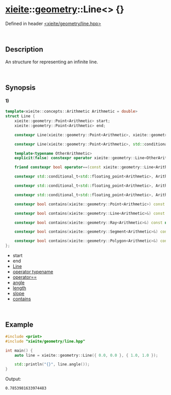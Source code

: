 # [xieite](../../xieite.md)\:\:[geometry](../../geometry.md)\:\:Line\<\> \{\}
Defined in header [<xieite/geometry/line.hpp>](../../../include/xieite/geometry/line.hpp)

&nbsp;

## Description
An structure for representing an infinite line.

&nbsp;

## Synopsis
#### 1)
```cpp
template<xieite::concepts::Arithmetic Arithmetic = double>
struct Line {
    xieite::geometry::Point<Arithmetic> start;
    xieite::geometry::Point<Arithmetic> end;

    constexpr Line(xieite::geometry::Point<Arithmetic>, xieite::geometry::Point<Arithmetic>) noexcept;

    constexpr Line(xieite::geometry::Point<Arithmetic>, std::conditional_t<std::floating_point<Arithmetic>, Arithmetic, double>) noexcept;

    template<typename OtherArithmetic>
    explicit(false) constexpr operator xieite::geometry::Line<OtherArithmetic>() const noexcept;

    friend constexpr bool operator==(const xieite::geometry::Line<Arithmetic>&, const xieite::geometry::Line<Arithmetic>&) noexcept;

    constexpr std::conditional_t<std::floating_point<Arithmetic>, Arithmetic, double> angle() const noexcept;

    constexpr std::conditional_t<std::floating_point<Arithmetic>, Arithmetic, double> length() const noexcept;

    constexpr std::conditional_t<std::floating_point<Arithmetic>, Arithmetic, double> slope() const noexcept;

    constexpr bool contains(xieite::geometry::Point<Arithmetic>) const noexcept;

    constexpr bool contains(xieite::geometry::Line<Arithmetic>&) const noexcept;

    constexpr bool contains(xieite::geometry::Ray<Arithmetic>&) const noexcept;

    constexpr bool contains(xieite::geometry::Segment<Arithmetic>&) const noexcept;

    constexpr bool contains(xieite::geometry::Polygon<Arithmetic>&) const noexcept;
};
```
- start
- end
- [Line](./structures/line/1/operators/constructor.md)
- [operator typename](./structures/line/1/operators/cast.md)
- [operator==](./structures/line/1/operators/equal.md)
- [angle](./structures/line/1/angle.md)
- [length](./structures/line/1/length.md)
- [slope](./structures/line/1/slope.md)
- [contains](./structures/line/1/contains.md)

&nbsp;

## Example
```cpp
#include <print>
#include "xieite/geometry/line.hpp"

int main() {
    auto line = xieite::geometry::Line({ 0.0, 0.0 }, { 1.0, 1.0 });

    std::println("{}", line.angle());
}
```
Output:
```
0.7853981633974483
```
